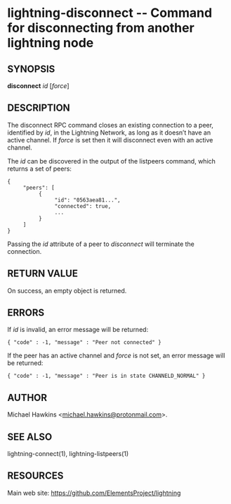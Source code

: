 lightning-disconnect -- Command for disconnecting from another lightning node
=============================================================================

SYNOPSIS
--------

**disconnect** *id* \[*force*\]

DESCRIPTION
-----------

The disconnect RPC command closes an existing connection to a peer,
identified by *id*, in the Lightning Network, as long as it doesn’t have
an active channel. If *force* is set then it will disconnect even with
an active channel.

The *id* can be discovered in the output of the listpeers command, which
returns a set of peers:

    {
         "peers": [
              {
                   "id": "0563aea81...",
                   "connected": true,
                   ...
              }
         ]
    }

Passing the *id* attribute of a peer to *disconnect* will terminate the
connection.

RETURN VALUE
------------

On success, an empty object is returned.

ERRORS
------

If *id* is invalid, an error message will be returned:

    { "code" : -1, "message" : "Peer not connected" }

If the peer has an active channel and *force* is not set, an error
message will be returned:

    { "code" : -1, "message" : "Peer is in state CHANNELD_NORMAL" }

AUTHOR
------

Michael Hawkins <<michael.hawkins@protonmail.com>>.

SEE ALSO
--------

lightning-connect(1), lightning-listpeers(1)

RESOURCES
---------

Main web site: <https://github.com/ElementsProject/lightning>
